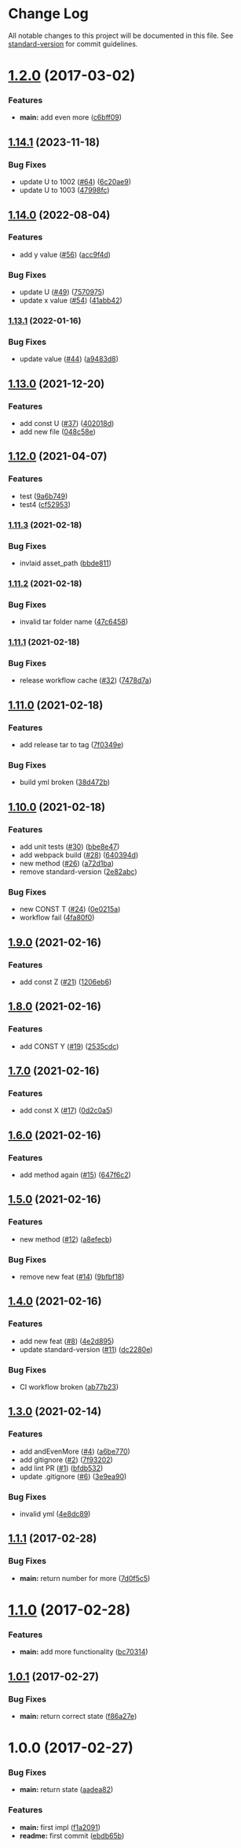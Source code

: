 # Change Log

All notable changes to this project will be documented in this file. See [standard-version](https://github.com/conventional-changelog/standard-version) for commit guidelines.

<a name="1.2.0"></a>
# [1.2.0](https://github.com/OrenMe/testrepo/compare/v1.1.1...v1.2.0) (2017-03-02)


### Features

* **main:** add even more ([c6bff09](https://github.com/OrenMe/testrepo/commit/c6bff09))



<a name="1.1.1"></a>
## [1.14.1](https://github.com/OrenMe/testrepo/compare/v1.14.0...v1.14.1) (2023-11-18)


### Bug Fixes

* update U to 1002 ([#64](https://github.com/OrenMe/testrepo/issues/64)) ([6c20ae9](https://github.com/OrenMe/testrepo/commit/6c20ae9a8cd49b0f23daa2dbebba4742bb743bfa))
* update U to 1003 ([47998fc](https://github.com/OrenMe/testrepo/commit/47998fc06dbbc7d896f2b645483745ff65ef113e))

## [1.14.0](https://github.com/OrenMe/testrepo/compare/v1.13.1...v1.14.0) (2022-08-04)


### Features

* add y value ([#56](https://github.com/OrenMe/testrepo/issues/56)) ([acc9f4d](https://github.com/OrenMe/testrepo/commit/acc9f4d41948a9faa70c766d4d64ef620e22c332))


### Bug Fixes

* update U ([#49](https://github.com/OrenMe/testrepo/issues/49)) ([7570975](https://github.com/OrenMe/testrepo/commit/7570975bacc4ecf90c4f30fa30097808a030989d))
* update x value ([#54](https://github.com/OrenMe/testrepo/issues/54)) ([41abb42](https://github.com/OrenMe/testrepo/commit/41abb42f3827a467323452d9fcec4cbe35f23a58))

### [1.13.1](https://github.com/OrenMe/testrepo/compare/v1.13.0...v1.13.1) (2022-01-16)


### Bug Fixes

* update value ([#44](https://github.com/OrenMe/testrepo/issues/44)) ([a9483d8](https://github.com/OrenMe/testrepo/commit/a9483d85f3e5c6cc74b15c452f3462d3a7700058))

## [1.13.0](https://www.github.com/OrenMe/testrepo/compare/v1.12.0...v1.13.0) (2021-12-20)


### Features

* add const U ([#37](https://www.github.com/OrenMe/testrepo/issues/37)) ([402018d](https://www.github.com/OrenMe/testrepo/commit/402018d5dc7b75c14147cc26b881811a3ba75258))
* add new file ([048c58e](https://www.github.com/OrenMe/testrepo/commit/048c58ec9584798d4040f9d8ecfe8aa0b175a524))

## [1.12.0](https://www.github.com/OrenMe/testrepo/compare/v1.11.3...v1.12.0) (2021-04-07)


### Features

* test ([9a6b749](https://www.github.com/OrenMe/testrepo/commit/9a6b749f706fb084f80265899b201bf81753ac95))
* test4 ([cf52953](https://www.github.com/OrenMe/testrepo/commit/cf5295324f876c6e3074b1e00a84e1c5c389c845))

### [1.11.3](https://www.github.com/OrenMe/testrepo/compare/v1.11.2...v1.11.3) (2021-02-18)


### Bug Fixes

* invlaid asset_path ([bbde811](https://www.github.com/OrenMe/testrepo/commit/bbde811818ca0d18739ee69bcb5ba7a93a5209a0))

### [1.11.2](https://www.github.com/OrenMe/testrepo/compare/v1.11.1...v1.11.2) (2021-02-18)


### Bug Fixes

* invalid tar folder name ([47c6458](https://www.github.com/OrenMe/testrepo/commit/47c6458812fa714acdd3c60e620ae93aa1b714f1))

### [1.11.1](https://www.github.com/OrenMe/testrepo/compare/v1.11.0...v1.11.1) (2021-02-18)


### Bug Fixes

* release workflow cache ([#32](https://www.github.com/OrenMe/testrepo/issues/32)) ([7478d7a](https://www.github.com/OrenMe/testrepo/commit/7478d7a7e6349ea0dc820789ccec648ba5ebdccc))

## [1.11.0](https://www.github.com/OrenMe/testrepo/compare/v1.10.0...v1.11.0) (2021-02-18)


### Features

* add release tar to tag ([7f0349e](https://www.github.com/OrenMe/testrepo/commit/7f0349ee482b673ce00ca8f79ccd456f6318e8de))


### Bug Fixes

* build yml broken ([38d472b](https://www.github.com/OrenMe/testrepo/commit/38d472b29d63c01d7dcb782b516945596992353c))

## [1.10.0](https://www.github.com/OrenMe/testrepo/compare/v1.9.0...v1.10.0) (2021-02-18)


### Features

* add unit tests ([#30](https://www.github.com/OrenMe/testrepo/issues/30)) ([bbe8e47](https://www.github.com/OrenMe/testrepo/commit/bbe8e4751434e0b8f43fdc00e55fdf50cba0f7ca))
* add webpack build ([#28](https://www.github.com/OrenMe/testrepo/issues/28)) ([640394d](https://www.github.com/OrenMe/testrepo/commit/640394dcd049ef8435f4647c731ef4aa24942dd6))
* new method ([#26](https://www.github.com/OrenMe/testrepo/issues/26)) ([a72d1ba](https://www.github.com/OrenMe/testrepo/commit/a72d1ba26f7a5ca74d93bb4d4fe0396a31d079c2))
* remove standard-version ([2e82abc](https://www.github.com/OrenMe/testrepo/commit/2e82abc0b0c00aa4321bda3b5b5eab3b30dca603))


### Bug Fixes

* new CONST T ([#24](https://www.github.com/OrenMe/testrepo/issues/24)) ([0e0215a](https://www.github.com/OrenMe/testrepo/commit/0e0215a9b2f1fafc5d67a47880475531f0a0c086))
* workflow fail ([4fa80f0](https://www.github.com/OrenMe/testrepo/commit/4fa80f0361441f957e2d6ad23893caa6379ee05a))

## [1.9.0](https://www.github.com/OrenMe/testrepo/compare/v1.8.0...v1.9.0) (2021-02-16)


### Features

* add const Z ([#21](https://www.github.com/OrenMe/testrepo/issues/21)) ([1206eb6](https://www.github.com/OrenMe/testrepo/commit/1206eb64a3398264b783f0a86ab7a97bb75c2243))

## [1.8.0](https://www.github.com/OrenMe/testrepo/compare/v1.7.0...v1.8.0) (2021-02-16)


### Features

* add CONST Y ([#19](https://www.github.com/OrenMe/testrepo/issues/19)) ([2535cdc](https://www.github.com/OrenMe/testrepo/commit/2535cdcba03919c9b3887e5c2cb51fc1c8cf534e))

## [1.7.0](https://www.github.com/OrenMe/testrepo/compare/v1.6.0...v1.7.0) (2021-02-16)


### Features

* add const X ([#17](https://www.github.com/OrenMe/testrepo/issues/17)) ([0d2c0a5](https://www.github.com/OrenMe/testrepo/commit/0d2c0a52caf506b39c28ae5a04b97d917c72606b))

## [1.6.0](https://www.github.com/OrenMe/testrepo/compare/v1.5.0...v1.6.0) (2021-02-16)


### Features

* add method again ([#15](https://www.github.com/OrenMe/testrepo/issues/15)) ([647f6c2](https://www.github.com/OrenMe/testrepo/commit/647f6c2c8924b4fed1500e665207261f4851705b))

## [1.5.0](https://www.github.com/OrenMe/testrepo/compare/v1.4.0...v1.5.0) (2021-02-16)


### Features

* new method ([#12](https://www.github.com/OrenMe/testrepo/issues/12)) ([a8efecb](https://www.github.com/OrenMe/testrepo/commit/a8efecb709f3195575d4525c48a1da9d87a2cc12))


### Bug Fixes

* remove new feat ([#14](https://www.github.com/OrenMe/testrepo/issues/14)) ([9bfbf18](https://www.github.com/OrenMe/testrepo/commit/9bfbf182bf4628a88c0fa0d6d2c8aef665459619))

## [1.4.0](https://www.github.com/OrenMe/testrepo/compare/v1.3.0...v1.4.0) (2021-02-16)


### Features

* add new feat ([#8](https://www.github.com/OrenMe/testrepo/issues/8)) ([4e2d895](https://www.github.com/OrenMe/testrepo/commit/4e2d8952b11facc7ef44a4063a1528d21b3e0a4e))
* update standard-version ([#11](https://www.github.com/OrenMe/testrepo/issues/11)) ([dc2280e](https://www.github.com/OrenMe/testrepo/commit/dc2280e9d82ad6237a764f098adec0e7f9f7d580))


### Bug Fixes

* CI workflow broken ([ab77b23](https://www.github.com/OrenMe/testrepo/commit/ab77b23498e44eff7814b2e4e256e5be2f6d9ea3))

## [1.3.0](https://www.github.com/OrenMe/testrepo/compare/v1.2.0...v1.3.0) (2021-02-14)


### Features

* add andEvenMore ([#4](https://www.github.com/OrenMe/testrepo/issues/4)) ([a6be770](https://www.github.com/OrenMe/testrepo/commit/a6be770da6b0949467f58d6d86bb0dbbcfc7a6f4))
* add gitignore ([#2](https://www.github.com/OrenMe/testrepo/issues/2)) ([7f93202](https://www.github.com/OrenMe/testrepo/commit/7f93202434c4fef8a29f1abd3b1055e4d0e9beb7))
* add lint PR ([#1](https://www.github.com/OrenMe/testrepo/issues/1)) ([bfdb532](https://www.github.com/OrenMe/testrepo/commit/bfdb53212aefa8f4f7b40dfb93513c5b19ea612a))
* update .gitignore ([#6](https://www.github.com/OrenMe/testrepo/issues/6)) ([3e9ea90](https://www.github.com/OrenMe/testrepo/commit/3e9ea901fb0c5ced8ab01c4fb17875022f92eee1))


### Bug Fixes

* invalid yml ([4e8dc89](https://www.github.com/OrenMe/testrepo/commit/4e8dc8937ba3633d01e7808aab22c4c95b2000cc))

## [1.1.1](https://github.com/OrenMe/testrepo/compare/v1.1.0...v1.1.1) (2017-02-28)


### Bug Fixes

* **main:** return number for more ([7d0f5c5](https://github.com/OrenMe/testrepo/commit/7d0f5c5))



<a name="1.1.0"></a>
# [1.1.0](https://github.com/OrenMe/testrepo/compare/v1.0.1...v1.1.0) (2017-02-28)


### Features

* **main:** add more functionality ([bc70314](https://github.com/OrenMe/testrepo/commit/bc70314))



<a name="1.0.1"></a>
## [1.0.1](https://github.com/OrenMe/testrepo/compare/v1.0.0...v1.0.1) (2017-02-27)


### Bug Fixes

* **main:** return correct state ([f86a27e](https://github.com/OrenMe/testrepo/commit/f86a27e))



<a name="1.0.0"></a>
# 1.0.0 (2017-02-27)


### Bug Fixes

* **main:** return state ([aadea82](https://github.com/OrenMe/testrepo/commit/aadea82))


### Features

* **main:** first impl ([f1a2091](https://github.com/OrenMe/testrepo/commit/f1a2091))
* **readme:** first commit ([ebdb65b](https://github.com/OrenMe/testrepo/commit/ebdb65b))
